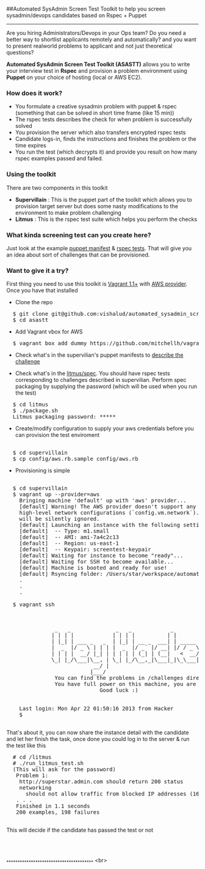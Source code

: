 ##Automated SysAdmin Screen Test 
Toolkit to help you screen sysadmin/devops candidates based on Rspec + Puppet

---------------------------------------------------------


Are you hiring Administrators/Devops in your Ops team? Do you need a better way to shortlist applicants remotely and automatically? and you want to present realworld problems to applicant and not just theoretical questions? 

**Automated SysAdmin Screen Test Toolkit (ASASTT)** allows you to write your interview test in **Rspec** and provision a problem environment using **Puppet** on your choice of hosting (local or AWS EC2). 

### How does it work?

* You formulate a creative sysadmin problem with puppet & rspec (something that can be solved in short time frame (like 15 min))
* The rspec tests describes the check for when problem is successfully solved
* You provision the server which also transfers encrypted rspec tests 
* Candidate logs-in, finds the instructions and finishes the problem or the time expires
* You run the test (which decrypts it) and provide you result on how many rspec examples passed and failed.


### Using the toolkit
There are two components in this toolkit
 
* **Supervillain** : This is the puppet part of the toolkit which allows you to provision target server but does some nasty modifications to the environment to make problem challenging
* **Litmus** : This is the rspec test suite which helps you perform the checks

### What kinda screening test can you create here?

Just look at the example [puppet manifest](https://github.com/parolkar/automated_sysadmin_screen_test/blob/master/supervillain/puppet/modules/destructor/manifests/test_1.pp)   & [rspec tests](https://github.com/parolkar/automated_sysadmin_screen_test/blob/master/litmus/spec/problem_1_spec.rb). That will give you an idea about sort of challenges that can be provisioned.

### Want to give it a try?

First thing you need to use this toolkit is [Vagrant 1.1+](http://www.vagrantup.com/) with [AWS provider](https://github.com/mitchellh/vagrant-aws). Once you have that installed

* Clone the repo 
<pre>
  $ git clone git@github.com:vishalud/automated_sysadmin_screen_test.git asastt
  $ cd asastt
</pre>  
* Add Vagrant vbox for AWS
<pre>
  $ vagrant box add dummy https://github.com/mitchellh/vagrant-aws/raw/master/dummy.box
</pre> 

* Check what's in the supervilian's puppet manifests to [describe the challenge](https://github.com/vishalud/automated_sysadmin_screen_test/blob/master/supervillain/puppet/modules/destructor/manifests/test_1.pp)  
  
* Check what's in the [litmus/spec](https://github.com/vishalud/automated_sysadmin_screen_test/blob/master/litmus/spec/problem_1_spec.rb). You should have rspec tests corresponding to challenges described in supervilian. Perform spec packaging by supplying the password (which will be used when you run the test)
<pre>
  $ cd litmus
  $ ./package.sh
  Litmus packaging password: *****
</pre>  
  
* Create/modify configuration to supply your aws credentials before you can provision the test enviroment
<pre>  
  $ cd supervillain
  $ cp config/aws.rb.sample config/aws.rb
</pre>

* Provisioning is simple 
<pre> 
  $ cd supervillain
  $ vagrant up --provider=aws
    Bringing machine 'default' up with 'aws' provider...
    [default] Warning! The AWS provider doesn't support any of the Vagrant
    high-level network configurations (`config.vm.network`). They
    will be silently ignored.
    [default] Launching an instance with the following settings...
    [default]  -- Type: m1.small
    [default]  -- AMI: ami-7a4c2c13
    [default]  -- Region: us-east-1
    [default]  -- Keypair: screentest-keypair
    [default] Waiting for instance to become "ready"...
    [default] Waiting for SSH to become available...
    [default] Machine is booted and ready for use!
    [default] Rsyncing folder: /Users/star/workspace/automated_sysadmin_screentest/supervillain/ => /vagrant
    .
    .
    .
    
  $ vagrant ssh

    

               _   _              _   _            _
              | | | |            | | | |          | |
              | |_| | ___ _   _  | |_| | __ _  ___| | _____ _ __
              |  _  |/ _ \ | | | |  _  |/ _` |/ __| |/ / _ \ '__|
              | | | |  __/ |_| | | | | | (_| | (__|   <  __/ |
              \_| |_/\___|\__, | \_| |_/\__,_|\___|_|\_\___|_|
                           __/ |
                          |___/
               You can find the problems in /challenges directory
               You have full power on this machine, you are sudoer
                             Good luck :)


    Last login: Mon Apr 22 01:50:16 2013 from Hacker
    $
    
</pre>

That's about it, you can now share the instance detail with the candidate and let her finish the task, once done you could log in to the server & run the test like this

<pre>
  # cd /litmus
  # ./run_litmus_test.sh
  (This will ask for the password)
   Problem 1:
    http://superstar.admin.com should return 200 status
    networking
      should not allow traffic from blocked IP addresses (165.4.45.3) (FAILED - 1)
   . . .
   Finished in 1.1 seconds
   200 examples, 198 failures
  
</pre>

This will decide if the candidate has passed the test or not



<br/>
<br/>

<sub>***************************************</sub>
<br\>

<sub><font size='1'>

